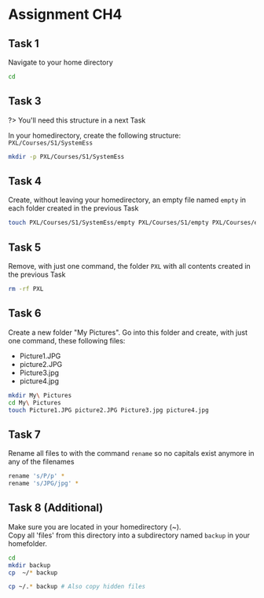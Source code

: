 # Assignment CH4

## Task 1
Navigate to your home directory

```bash
cd
```

## Task 3
?> <i class="fa-solid fa-circle-info"></i> You'll need this structure in a next Task

In your homedirectory, create the following structure:
`
PXL/Courses/S1/SystemEss
`



```bash
mkdir -p PXL/Courses/S1/SystemEss
```

## Task 4
Create, without leaving your homedirectory, an empty file named `empty` in each folder created in the previous Task

```bash
touch PXL/Courses/S1/SystemEss/empty PXL/Courses/S1/empty PXL/Courses/empy PXL/empty
```

## Task 5
Remove, with just one command, the folder `PXL` with all contents created in the previous Task

```bash
rm -rf PXL
```

## Task 6
Create a new folder "My Pictures". Go into this folder and create, with just one command, these following files:
- Picture1.JPG
- picture2.JPG
- Picture3.jpg
- picture4.jpg

```bash
mkdir My\ Pictures
cd My\ Pictures
touch Picture1.JPG picture2.JPG Picture3.jpg picture4.jpg
```

## Task 7
Rename all files to with the command `rename` so no capitals exist anymore in any of the filenames

```bash
rename 's/P/p' *
rename 's/JPG/jpg' *
```

## Task 8 (Additional)
Make sure you are located in your homedirectory (~). <br/>
Copy all 'files' from this directory into a subdirectory named `backup` in your homefolder.

```bash
cd
mkdir backup
cp  ~/* backup

cp ~/.* backup # Also copy hidden files

```